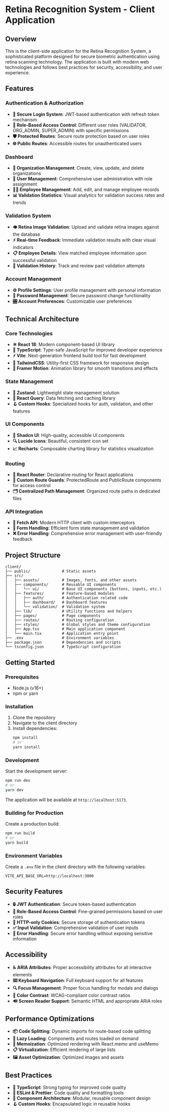 # Retina Recognition System - Client Application

## Overview

This is the client-side application for the Retina Recognition System, a sophisticated platform designed for secure biometric authentication using retina scanning technology. The application is built with modern web technologies and follows best practices for security, accessibility, and user experience.

## Features

### Authentication & Authorization

- **🔐 Secure Login System**: JWT-based authentication with refresh token mechanism
- **👥 Role-Based Access Control**: Different user roles (VALIDATOR, ORG_ADMIN, SUPER_ADMIN) with specific permissions
- **🛡️ Protected Routes**: Secure route protection based on user roles
- **🌐 Public Routes**: Accessible routes for unauthenticated users

### Dashboard

- **🏢 Organization Management**: Create, view, update, and delete organizations
- **👤 User Management**: Comprehensive user administration with role assignment
- **👨‍💼 Employee Management**: Add, edit, and manage employee records
- **📊 Validation Statistics**: Visual analytics for validation success rates and trends

### Validation System

- **👁️ Retina Image Validation**: Upload and validate retina images against the database
- **⚡ Real-time Feedback**: Immediate validation results with clear visual indicators
- **📋 Employee Details**: View matched employee information upon successful validation
- **📜 Validation History**: Track and review past validation attempts

### Account Management

- **⚙️ Profile Settings**: User profile management with personal information
- **🔑 Password Management**: Secure password change functionality
- **🎛️ Account Preferences**: Customizable user preferences

## Technical Architecture

### Core Technologies

- **⚛️ React 18**: Modern component-based UI library
- **📘 TypeScript**: Type-safe JavaScript for improved developer experience
- **⚡ Vite**: Next-generation frontend build tool for fast development
- **🎨 TailwindCSS**: Utility-first CSS framework for responsive design
- **🔄 Framer Motion**: Animation library for smooth transitions and effects

### State Management

- **🐻 Zustand**: Lightweight state management solution
- **🔄 React Query**: Data fetching and caching library
- **🪝 Custom Hooks**: Specialized hooks for auth, validation, and other features

### UI Components

- **🧩 Shadcn UI**: High-quality, accessible UI components
- **🔍 Lucide Icons**: Beautiful, consistent icon set
- **📈 Recharts**: Composable charting library for statistics visualization

### Routing

- **🧭 React Router**: Declarative routing for React applications
- **🚫 Custom Route Guards**: ProtectedRoute and PublicRoute components for access control
- **🗂️ Centralized Path Management**: Organized route paths in dedicated files

### API Integration

- **🔌 Fetch API**: Modern HTTP client with custom interceptors
- **📝 Form Handling**: Efficient form state management and validation
- **❌ Error Handling**: Comprehensive error management with user-friendly feedback

## Project Structure

```
client/
├── public/              # Static assets
├── src/
│   ├── assets/          # Images, fonts, and other assets
│   ├── components/      # Reusable UI components
│   │   └── ui/          # Base UI components (buttons, inputs, etc.)
│   ├── features/        # Feature-based modules
│   │   ├── auth/        # Authentication related code
│   │   ├── dashboard/   # Dashboard features
│   │   └── validation/  # Validation system
│   ├── lib/             # Utility functions and helpers
│   ├── pages/           # Page components
│   ├── routes/          # Routing configuration
│   ├── styles/          # Global styles and theme configuration
│   ├── App.tsx          # Main application component
│   └── main.tsx         # Application entry point
├── .env                 # Environment variables
├── package.json         # Dependencies and scripts
└── tsconfig.json        # TypeScript configuration
```

## Getting Started

### Prerequisites

- Node.js (v16+)
- npm or yarn

### Installation

1. Clone the repository
2. Navigate to the client directory
3. Install dependencies:
   ```bash
   npm install
   # or
   yarn install
   ```

### Development

Start the development server:

```bash
npm run dev
# or
yarn dev
```

The application will be available at `http://localhost:5173`.

### Building for Production

Create a production build:

```bash
npm run build
# or
yarn build
```

### Environment Variables

Create a `.env` file in the client directory with the following variables:

```
VITE_API_BASE_URL=http://localhost:3000
```

## Security Features

- **🔒 JWT Authentication**: Secure token-based authentication
- **🔑 Role-Based Access Control**: Fine-grained permissions based on user roles
- **🍪 HTTP-only Cookies**: Secure storage of authentication tokens
- **✅ Input Validation**: Comprehensive validation of user inputs
- **🛑 Error Handling**: Secure error handling without exposing sensitive information

## Accessibility

- **♿ ARIA Attributes**: Proper accessibility attributes for all interactive elements
- **⌨️ Keyboard Navigation**: Full keyboard support for all features
- **🔍 Focus Management**: Proper focus handling for modals and dialogs
- **🎨 Color Contrast**: WCAG-compliant color contrast ratios
- **🔊 Screen Reader Support**: Semantic HTML and appropriate ARIA roles

## Performance Optimizations

- **📦 Code Splitting**: Dynamic imports for route-based code splitting
- **🚀 Lazy Loading**: Components and routes loaded on demand
- **🧠 Memoization**: Optimized rendering with React.memo and useMemo
- **📋 Virtualization**: Efficient rendering of large lists
- **🖼️ Asset Optimization**: Optimized images and assets

## Best Practices

- **📝 TypeScript**: Strong typing for improved code quality
- **🧹 ESLint & Prettier**: Code quality and formatting tools
- **🧩 Component Architecture**: Modular, reusable component design
- **🪝 Custom Hooks**: Encapsulated logic in reusable hooks
